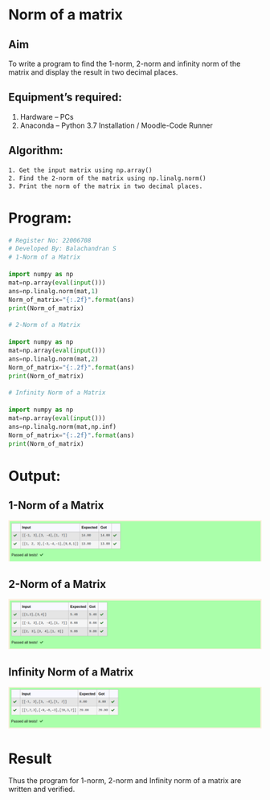 # Norm of a matrix
## Aim
To write a program to find the 1-norm, 2-norm and infinity norm of the matrix and display the result in two decimal places.
## Equipment’s required:
1.	Hardware – PCs
2.	Anaconda – Python 3.7 Installation / Moodle-Code Runner
## Algorithm:
	1. Get the input matrix using np.array()   
    2. Find the 2-norm of the matrix using np.linalg.norm()
	3. Print the norm of the matrix in two decimal places.
# Program:
```Python
# Register No: 22006708
# Developed By: Balachandran S
# 1-Norm of a Matrix

import numpy as np
mat=np.array(eval(input()))
ans=np.linalg.norm(mat,1)
Norm_of_matrix="{:.2f}".format(ans)
print(Norm_of_matrix)

# 2-Norm of a Matrix

import numpy as np
mat=np.array(eval(input()))
ans=np.linalg.norm(mat,2)
Norm_of_matrix="{:.2f}".format(ans)
print(Norm_of_matrix)

# Infinity Norm of a Matrix

import numpy as np
mat=np.array(eval(input()))
ans=np.linalg.norm(mat,np.inf)
Norm_of_matrix="{:.2f}".format(ans)
print(Norm_of_matrix)
```
# Output:
## 1-Norm of a Matrix


!['output'](/Screenshot%20from%202023-01-26%2000-20-59.png)


## 2-Norm of a Matrix


!['output'](/Screenshot%20from%202023-01-26%2000-21-24.png)

## Infinity Norm of a Matrix

!['output'](/Screenshot%20from%202023-01-26%2000-21-44.png)

# Result
Thus the program for 1-norm, 2-norm and Infinity norm of a matrix are written and verified.
